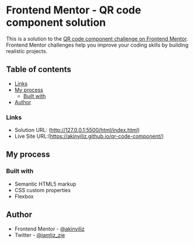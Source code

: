 # Frontend Mentor - QR code component solution

This is a solution to the [QR code component challenge on Frontend Mentor](https://www.frontendmentor.io/challenges/qr-code-component-iux_sIO_H). Frontend Mentor challenges help you improve your coding skills by building realistic projects.

## Table of contents

- [Links](#links)
- [My process](#my-process)
  - [Built with](#built-with)
- [Author](#author)

### Links

- Solution URL: (http://127.0.0.1:5500/html/index.html)
- Live Site URL:(https://akinyiliz.github.io/qr-code-component/)

## My process

### Built with

- Semantic HTML5 markup
- CSS custom properties
- Flexbox

## Author

- Frontend Mentor - [@akinyiliz](https://www.frontendmentor.io/profile/akinyiliz)
- Twitter - [@iamliz_zie](https://www.twitter.com/iamliz_zie)
